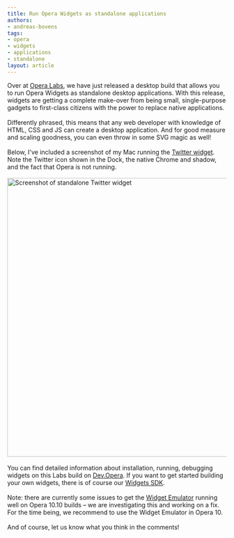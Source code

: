 ```yaml
---
title: Run Opera Widgets as standalone applications
authors:
- andreas-bovens
tags:
- opera
- widgets
- applications
- standalone
layout: article
---
```

Over at <a href="http://labs.opera.com/news/2009/10/15/">Opera Labs</a>, we have just released a desktop build that allows you to run Opera Widgets as standalone desktop applications. With this release, widgets are getting a complete make-over from being small, single-purpose gadgets to first-class citizens with the power to replace native applications. <br/><br/>Differently phrased, this means that any web developer with knowledge of HTML, CSS and JS can create a desktop application. And for good measure and scaling goodness, you can even throw in some SVG magic as well!<br/><br/>Below, I&#39;ve included a screenshot of my Mac running the <a href="http://labs.opera.com/downloads/twitter.wgt">Twitter widget</a>. Note the Twitter icon shown in the Dock, the native Chrome and shadow, and the fact that Opera is not running.<br/><br/><img src="http://files.myopera.com/andreasbovens/blog/standalone-widget-smaller.png" alt="Screenshot of standalone Twitter widget" width="640" /> <br/><br/>You can find detailed information about installation, running, debugging widgets on this Labs build on <a href="http://dev.opera.com/articles/view/opera-desktop-widgets-evolved/">Dev.Opera</a>. If you want to get started building your own widgets, there is of course our <a href="http://dev.opera.com/articles/view/opera-widgets-sdk/">Widgets SDK</a>. <br/><br/>Note: there are currently some issues to get the <a href="http://dev.opera.com/articles/view/widget-emulator/">Widget Emulator</a> running well on Opera 10.10 builds – we are investigating this and working on a fix. For the time being, we recommend to use the Widget Emulator in Opera 10.<br/><br/>And of course, let us know what you think in the comments!
